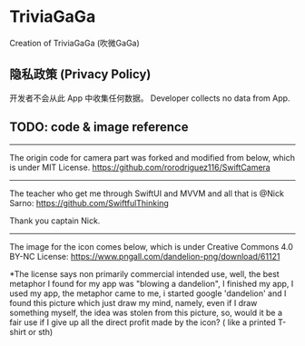 # TriviaGaGa
Creation of TriviaGaGa (吹微GaGa)

## 隐私政策 (Privacy Policy)

开发者不会从此 App 中收集任何数据。
Developer collects no data from App.

## TODO: code & image reference

---
The origin code for camera part was forked and modified from below, which is under MIT License.
https://github.com/rorodriguez116/SwiftCamera

---
The teacher who get me through SwiftUI and MVVM and all that is @Nick Sarno:
https://github.com/SwiftfulThinking

Thank you captain Nick.

---
The image for the icon comes below, which is under Creative Commons 4.0 BY-NC License:
https://www.pngall.com/dandelion-png/download/61121

*The license says non primarily commercial intended use, well, the best metaphor I found for my app was "blowing a dandelion", I finished my app, I used my app, the metaphor came to me, i started google 'dandelion' and I found this picture which just draw my mind, namely, even if I draw something myself, the idea was stolen from this picture, so, would it be a fair use if I give up all the direct profit made by the icon? ( like a printed T-shirt or sth) 
